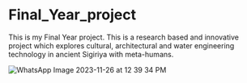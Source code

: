 # Final_Year_project
This is my Final Year project. This is a research based and innovative project which explores cultural, architectural and water engineering technology in ancient Sigiriya with meta-humans. 

![WhatsApp Image 2023-11-26 at 12 39 34 PM](https://github.com/Jayadharanirajapaksha/Final_Year_project/assets/116358845/40e0d827-ccdc-4dbd-a877-895495200d63)

